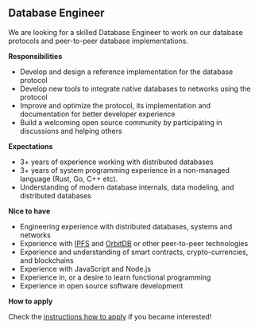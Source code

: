 ## Database Engineer

We are looking for a skilled Database Engineer to work on our database protocols and peer-to-peer database implementations.

**Responsibilities**

- Develop and design a reference implementation for the database protocol
- Develop new tools to integrate native databases to networks using the protocol
- Improve and optimize the protocol, its implementation and documentation for better developer experience
- Build a welcoming open source community by participating in discussions and helping others

**Expectations**

- 3+ years of experience working with distributed databases
- 3+ years of system programming experience in a non-managed language (Rust, Go, C++ etc).
- Understanding of modern database internals, data modeling, and distributed databases

**Nice to have**

- Engineering experience with distributed databases, systems and networks
- Experience with [IPFS](https://github.com/ipfs) and [OrbitDB](https://github.com/orbitdb/orbit-db) or other peer-to-peer technologies
- Experience and understanding of smart contracts, crypto-currencies, and blockchains
- Experience with JavaScript and Node.js
- Experience in, or a desire to learn functional programming
- Experience in open source software development

**How to apply**

Check the [instructions how to apply](../how-to-apply.md) if you became interested!
